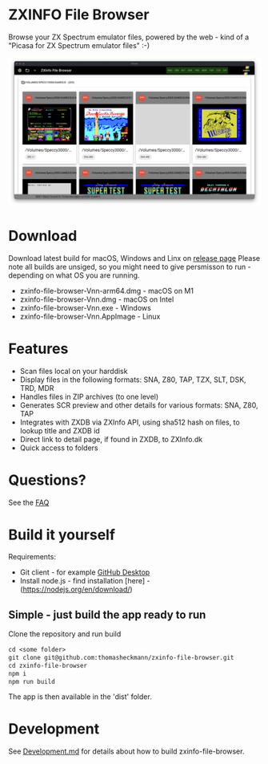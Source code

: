 
# ZXINFO File Browser
Browse your ZX Spectrum emulator files, powered by the web - kind of a "Picasa for ZX Spectrum emulator files" :-)

<img width="1024" alt="ZXInfoTV-home" src="doc/screenshot.png">

# Download
Download latest build for macOS, Windows and Linx on [release page](https://github.com/thomasheckmann/zxinfo-file-browser/releases)
Please note all builds are unsiged, so you might need to give persmisson to run - depending on what OS you are running.

* zxinfo-file-browser-Vnn-arm64.dmg - macOS on M1
* zxinfo-file-browser-Vnn.dmg - macOS on Intel
* zxinfo-file-browser-Vnn.exe - Windows
* zxinfo-file-browser-Vnn.AppImage - Linux

# Features
* Scan files local on your harddisk
* Display files in the following formats: SNA, Z80, TAP, TZX, SLT, DSK, TRD, MDR
* Handles files in ZIP archives (to one level)
* Generates SCR preview and other details for various formats: SNA, Z80, TAP
* Integrates with ZXDB via ZXInfo API, using sha512 hash on files, to lookup title and ZXDB id
* Direct link to detail page, if found in ZXDB, to ZXInfo.dk
* Quick access to folders

# Questions?
See the [FAQ](FAQ.md)

# Build it yourself
Requirements:
* Git client - for example [GitHub Desktop](https://desktop.github.com/)
* Install node.js - find installation [here] - (https://nodejs.org/en/download/)

## Simple - just build the app ready to run
Clone the repository and run build
```
cd <some folder>
git clone git@github.com:thomasheckmann/zxinfo-file-browser.git
cd zxinfo-file-browser
npm i
npm run build
```
The app is then available in the 'dist' folder.

# Development
See [Development.md](Development.md) for details about how to build zxinfo-file-browser.

